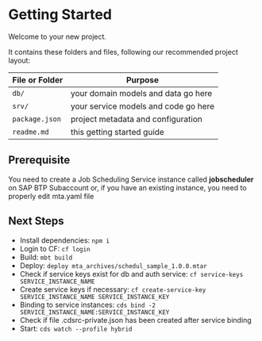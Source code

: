 # Getting Started

Welcome to your new project.

It contains these folders and files, following our recommended project layout:

File or Folder | Purpose
---------|----------
`db/` | your domain models and data go here
`srv/` | your service models and code go here
`package.json` | project metadata and configuration
`readme.md` | this getting started guide


## Prerequisite

You need to create a Job Scheduling Service instance called **jobscheduler** on SAP BTP Subaccount
   or, if you have an existing instance, you need to properly edit mta.yaml file


## Next Steps

- Install dependencies: `npm i`
- Login to CF: `cf login`
- Build: `mbt build`
- Deploy: `deploy mta_archives/schedul_sample_1.0.0.mtar`
- Check if service keys exist for db and auth service: `cf service-keys SERVICE_INSTANCE_NAME`
- Create service keys if necessary: `cf create-service-key SERVICE_INSTANCE_NAME SERVICE_INSTANCE_KEY`
- Binding to service instances: `cds bind -2 SERVICE_INSTANCE_NAME:SERVICE_INSTANCE_KEY`
- Check if file .cdsrc-private.json has been created after service binding
- Start: `cds watch --profile hybrid`